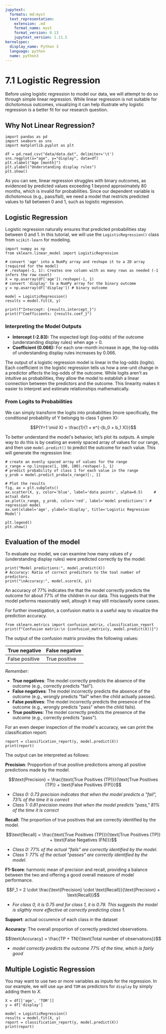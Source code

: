 ```yaml
---
jupytext:
  formats: md:myst
  text_representation:
    extension: .md
    format_name: myst
    format_version: 0.13
    jupytext_version: 1.11.5
kernelspec:
  display_name: Python 3
  language: python
  name: python3
---
```


# 7.1 Logistic Regression

Before using logistic regression to model our data, we will attempt to do so through simple linear regression. While linear regression is not suitable for dichotomous outcomes, visualizing it can help illustrate why logistic regression is a better fit for our research question.

## Why Not Linear Regression?

```{code-cell}
import pandas as pd
import seaborn as sns
import matplotlib.pyplot as plt

df = pd.read_csv("data/data.dat", delimiter='\t')
sns.regplot(x="age", y="display", data=df)
plt.xlabel("Age [month]")
plt.ylabel("Understanding display rules")
plt.show()
```

As you can see, linear regression struggles with binary outcomes, as evidenced by predicted values exceeding 1 beyond approximately 80 months, which is invalid for probabilities. Since our dependent variable is dichotomous (e.g., pass/fail), we need a model that restricts predicted values to fall between 0 and 1, such as logistic regression.


## Logistic Regression

Logistic regression naturally ensures that predicted probabilities stay between 0 and 1. In this tutorial, we will use the `LogisticRegression()` class from `scikit-learn` for modeling.

```{code-cell}
import numpy as np
from sklearn.linear_model import LogisticRegression

# convert 'age' into a NumPy array and reshape it to a 2D array (required for the model)
# .reshape(-1, 1): Creates one column with as many rows as needed (-1 infers the row count)
X = np.asarray(df['age']).reshape(-1, 1) 
# convert 'display' to a NumPy array for the binary outcome
y = np.asarray(df['display']) # binary outcome

model = LogisticRegression()
results = model.fit(X, y)

print(f"Intercept: {results.intercept_}")
print(f"Coefficients: {results.coef_}")
```

### Interpreting the Model Outputs

- **Intercept (-2.83):** The expected logit (log-odds) of the outcome (understanding display rules) when age = 0.
- **Coefficient (0.066):** For each one-month increase in age, the log-odds of understanding display rules increases by 0.066.

The output of a logistic regression model is linear in the log-odds (logits). Each coefficient in the logistic regression tells us how a one-unit change in a predictor affects the log-odds of the outcome. While logits aren't as intuitive as probabilities, they allow the model to establish a linear connection between the predictors and the outcome. This linearity makes it easier to interpret and estimate relationships mathematically.


### From Logits to Probabilities

We can simply transform the logits into probabilities (more specifically, the conditional probability of Y belongig to class 1 given X):

$$P(Y=1 \mid X) = \frac{1}{1 + e^{-(b_0 + b_1 X)}}$$

To better understand the model's behavior, let’s plot its outputs. A simple way to do this is by ceating an evenly spaced array of values for our range, and then use `model.predict()` to predict the outcome for each value. This will generate the regression line:

```{code-cell}
# create an evenly spaced array of values for the range 
x_range = np.linspace(1, 100, 100).reshape(-1, 1) 
# predict probability of class 1 for each value in the range
y_prob = model.predict_proba(x_range)[:, 1] 

# Plot the results
fig, ax = plt.subplots()
ax.scatter(X, y, color='blue', label='data points', alpha=0.5)     # actual data
ax.plot(x_range, y_prob, color='red', label='model predictions') # regression model
ax.set(xlabel='age', ylabel='display', title='Logistic Regression Model')

plt.legend()
plt.show()
```

## Evaluation of the model

To evaluate our model, we can examine how many values of $y$ (understanding display rules) were predicted correctly by the model:

```{code-cell}
print("Model predictions:", model.predict(X))
# Accuracy: Ratio of correct predictors to the toal number of predictors. 
print("\nAccuracy:", model.score(X, y))
```
An accuracy of 77% indicates the that the model correctly predicts the outcome for about 77% of the children in our data. This suggests that the model peforms reasonably well, altough it may still misclassify some cases.

For further investigation, a confusion matrix is a useful way to visualize the prediction accuracy.

```{code-cell}
from sklearn.metrics import confusion_matrix, classification_report
print(f"Confusion matrix:\n {confusion_matrix(y, model.predict(X))}")
```

The output of the confusion matrix provides the following values:

|   True negative   |   False negative  |
|-------------------|-------------------|
|   False positive  |   True positive   |

*Remember*:
- **True negatives**: The model correctly predicts the absence of the outcome (e.g., correctly predicts "fail").
- **False negatives**: The model incorrectly predicts the absence of the outcome (e.g., wrongly predicts "fail" when the child actually passes).
- **False positives**: The model incorrectly predicts the presence of the outcome (e.g., wrongly predicts "pass" when the child fails).
- **True positives**: The model correctly predicts the presence of the outcome (e.g., correctly predicts "pass").


For an even deeper inspection of the model's accuracy, we can print the classification report:

```{code-cell}
report = classification_report(y, model.predict(X))
print(report)

```
The output can be interpreted as follows:

**Precision**: Propportion of true positive predictions among all positive predictions made by the model.

$$\text{Precision} = \frac{\text{True Positives (TP)}}{\text{True Positives (TP)} + \text{False Positives (FP)}}$$

- *Class 0: 0.73 precision indicates that when the model predicts a "fail", 73% of the time it is correct*
- *Class 1: 0.81 precision means that when the model predicts "pass," 81% of the time it is correct* 


**Recall**: The proportion of true positives that are correctly identified by the model.

$$\text{Recall} = \frac{\text{True Positives (TP)}}{\text{True Positives (TP)} + \text{False Negatives (FN)}}$$

- *Class 0: 77% of the actual "fails" are correctly identified by the model.*
- *Class 1: 77% of the actual "passes" are correctly identified by the model.* 


**F1-Score**: harmonic mean of precision and recall, providing a balance between the two and offering a good overall measure of model performance.

$$F_1 = 2 \cdot \frac{\text{Precision} \cdot \text{Recall}}{\text{Precision} + \text{Recall}}$$

- *For class 0, it is 0.75 and for class 1, it is 0.79. This suggests the model is sligthly more effective at correctly predicting class 1.*

**Support**: actual occurence of each class in the dataset

**Accuracy**: The overall proportion of correctly predicted observations.

$$\text{Accuracy} = \frac{TP + TN}{\text{Total number of observations}}$$
- *model correctly predicts the outcome 77% of the time, which is fairly good*


## Multiple Logistic Regression
You may want to use two or more variables as inputs for the regression. In our example, we will use `age` and `TOM` as predictors for `display` by simply adding them to $X$.

```{code-cell}
X = df[['age', 'TOM']]
y = df['display']

model = LogisticRegression()
results = model.fit(X, y)
report = classification_report(y, model.predict(X))
print(report)
```
